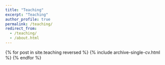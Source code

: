 ```yaml
---
title: "Teaching"
excerpt: "Teaching"
author_profile: true
permalink: /teaching/
redirect_from:
  - /teaching/
  - /about.html
---
```


{% for post in site.teaching reversed %}
  {% include archive-single-cv.html %}
{% endfor %}
